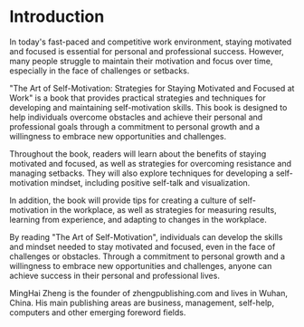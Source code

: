# Introduction

In today's fast-paced and competitive work environment, staying motivated and focused is essential for personal and professional success. However, many people struggle to maintain their motivation and focus over time, especially in the face of challenges or setbacks.

"The Art of Self-Motivation: Strategies for Staying Motivated and Focused at Work" is a book that provides practical strategies and techniques for developing and maintaining self-motivation skills. This book is designed to help individuals overcome obstacles and achieve their personal and professional goals through a commitment to personal growth and a willingness to embrace new opportunities and challenges.

Throughout the book, readers will learn about the benefits of staying motivated and focused, as well as strategies for overcoming resistance and managing setbacks. They will also explore techniques for developing a self-motivation mindset, including positive self-talk and visualization.

In addition, the book will provide tips for creating a culture of self-motivation in the workplace, as well as strategies for measuring results, learning from experience, and adapting to changes in the workplace.

By reading "The Art of Self-Motivation", individuals can develop the skills and mindset needed to stay motivated and focused, even in the face of challenges or obstacles. Through a commitment to personal growth and a willingness to embrace new opportunities and challenges, anyone can achieve success in their personal and professional lives.

MingHai Zheng is the founder of zhengpublishing.com and lives in Wuhan, China. His main publishing areas are business, management, self-help, computers and other emerging foreword fields.
